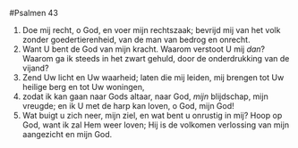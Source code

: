 #Psalmen 43
1. Doe mij recht, o God, en voer mijn rechtszaak; bevrijd mij van het volk zonder goedertierenheid, van de man van bedrog en onrecht. 
2. Want U bent de God van mijn kracht. Waarom verstoot U mij *dan*? Waarom ga ik steeds in het zwart gehuld, door de onderdrukking van de vijand? 
3. Zend Uw licht en Uw waarheid; laten die mij leiden, mij brengen tot Uw heilige berg en tot Uw woningen, 
4. zodat ik kan gaan naar Gods altaar, naar God, *mijn* blijdschap, mijn vreugde; en ik U met de harp kan loven, o God, mijn God! 
5. Wat buigt u zich neer, mijn ziel, en wat bent u onrustig in mij? Hoop op God, want ik zal Hem weer loven; Hij is de volkomen verlossing van mijn aangezicht en mijn God.
